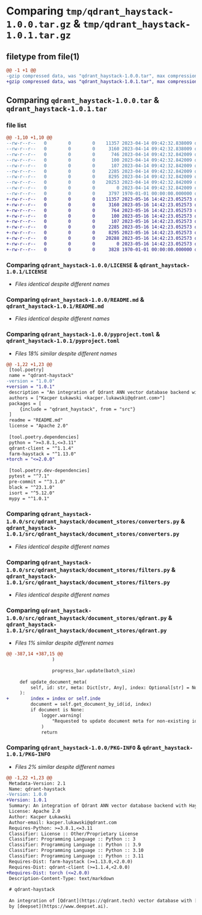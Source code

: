# Comparing `tmp/qdrant_haystack-1.0.0.tar.gz` & `tmp/qdrant_haystack-1.0.1.tar.gz`

## filetype from file(1)

```diff
@@ -1 +1 @@
-gzip compressed data, was "qdrant_haystack-1.0.0.tar", max compression
+gzip compressed data, was "qdrant_haystack-1.0.1.tar", max compression
```

## Comparing `qdrant_haystack-1.0.0.tar` & `qdrant_haystack-1.0.1.tar`

### file list

```diff
@@ -1,10 +1,10 @@
--rw-r--r--   0        0        0    11357 2023-04-14 09:42:32.838009 qdrant_haystack-1.0.0/LICENSE
--rw-r--r--   0        0        0     3160 2023-04-14 09:42:32.838009 qdrant_haystack-1.0.0/README.md
--rw-r--r--   0        0        0      746 2023-04-14 09:42:32.842009 qdrant_haystack-1.0.0/pyproject.toml
--rw-r--r--   0        0        0      100 2023-04-14 09:42:32.842009 qdrant_haystack-1.0.0/src/qdrant_haystack/__init__.py
--rw-r--r--   0        0        0      107 2023-04-14 09:42:32.842009 qdrant_haystack-1.0.0/src/qdrant_haystack/document_stores/__init__.py
--rw-r--r--   0        0        0     2285 2023-04-14 09:42:32.842009 qdrant_haystack-1.0.0/src/qdrant_haystack/document_stores/converters.py
--rw-r--r--   0        0        0     8295 2023-04-14 09:42:32.842009 qdrant_haystack-1.0.0/src/qdrant_haystack/document_stores/filters.py
--rw-r--r--   0        0        0    20253 2023-04-14 09:42:32.842009 qdrant_haystack-1.0.0/src/qdrant_haystack/document_stores/qdrant.py
--rw-r--r--   0        0        0        0 2023-04-14 09:42:32.842009 qdrant_haystack-1.0.0/src/qdrant_haystack/utils.py
--rw-r--r--   0        0        0     3797 1970-01-01 00:00:00.000000 qdrant_haystack-1.0.0/PKG-INFO
+-rw-r--r--   0        0        0    11357 2023-05-16 14:42:23.052573 qdrant_haystack-1.0.1/LICENSE
+-rw-r--r--   0        0        0     3160 2023-05-16 14:42:23.052573 qdrant_haystack-1.0.1/README.md
+-rw-r--r--   0        0        0      764 2023-05-16 14:42:23.052573 qdrant_haystack-1.0.1/pyproject.toml
+-rw-r--r--   0        0        0      100 2023-05-16 14:42:23.052573 qdrant_haystack-1.0.1/src/qdrant_haystack/__init__.py
+-rw-r--r--   0        0        0      107 2023-05-16 14:42:23.052573 qdrant_haystack-1.0.1/src/qdrant_haystack/document_stores/__init__.py
+-rw-r--r--   0        0        0     2285 2023-05-16 14:42:23.052573 qdrant_haystack-1.0.1/src/qdrant_haystack/document_stores/converters.py
+-rw-r--r--   0        0        0     8295 2023-05-16 14:42:23.052573 qdrant_haystack-1.0.1/src/qdrant_haystack/document_stores/filters.py
+-rw-r--r--   0        0        0    20288 2023-05-16 14:42:23.052573 qdrant_haystack-1.0.1/src/qdrant_haystack/document_stores/qdrant.py
+-rw-r--r--   0        0        0        0 2023-05-16 14:42:23.052573 qdrant_haystack-1.0.1/src/qdrant_haystack/utils.py
+-rw-r--r--   0        0        0     3828 1970-01-01 00:00:00.000000 qdrant_haystack-1.0.1/PKG-INFO
```

### Comparing `qdrant_haystack-1.0.0/LICENSE` & `qdrant_haystack-1.0.1/LICENSE`

 * *Files identical despite different names*

### Comparing `qdrant_haystack-1.0.0/README.md` & `qdrant_haystack-1.0.1/README.md`

 * *Files identical despite different names*

### Comparing `qdrant_haystack-1.0.0/pyproject.toml` & `qdrant_haystack-1.0.1/pyproject.toml`

 * *Files 18% similar despite different names*

```diff
@@ -1,22 +1,23 @@
 [tool.poetry]
 name = "qdrant-haystack"
-version = "1.0.0"
+version = "1.0.1"
 description = "An integration of Qdrant ANN vector database backend with Haystack"
 authors = ["Kacper Łukawski <kacper.lukawski@qdrant.com>"]
 packages = [
     {include = "qdrant_haystack", from = "src"}
 ]
 readme = "README.md"
 license = "Apache 2.0"
 
 [tool.poetry.dependencies]
 python = ">=3.8.1,<=3.11"
 qdrant-client = "^1.1.4"
 farm-haystack = "^1.13.0"
+torch = "<=2.0.0"
 
 [tool.poetry.dev-dependencies]
 pytest = "^7.1"
 pre-commit = "^3.1.0"
 black = "^23.1.0"
 isort = "^5.12.0"
 mypy = "^1.0.1"
```

### Comparing `qdrant_haystack-1.0.0/src/qdrant_haystack/document_stores/converters.py` & `qdrant_haystack-1.0.1/src/qdrant_haystack/document_stores/converters.py`

 * *Files identical despite different names*

### Comparing `qdrant_haystack-1.0.0/src/qdrant_haystack/document_stores/filters.py` & `qdrant_haystack-1.0.1/src/qdrant_haystack/document_stores/filters.py`

 * *Files identical despite different names*

### Comparing `qdrant_haystack-1.0.0/src/qdrant_haystack/document_stores/qdrant.py` & `qdrant_haystack-1.0.1/src/qdrant_haystack/document_stores/qdrant.py`

 * *Files 1% similar despite different names*

```diff
@@ -387,14 +387,15 @@
                 )
 
                 progress_bar.update(batch_size)
 
     def update_document_meta(
         self, id: str, meta: Dict[str, Any], index: Optional[str] = None
     ):
+        index = index or self.inde
         document = self.get_document_by_id(id, index)
         if document is None:
             logger.warning(
                 "Requested to update document meta for non-existing id %s", id
             )
             return
```

### Comparing `qdrant_haystack-1.0.0/PKG-INFO` & `qdrant_haystack-1.0.1/PKG-INFO`

 * *Files 2% similar despite different names*

```diff
@@ -1,22 +1,23 @@
 Metadata-Version: 2.1
 Name: qdrant-haystack
-Version: 1.0.0
+Version: 1.0.1
 Summary: An integration of Qdrant ANN vector database backend with Haystack
 License: Apache 2.0
 Author: Kacper Łukawski
 Author-email: kacper.lukawski@qdrant.com
 Requires-Python: >=3.8.1,<=3.11
 Classifier: License :: Other/Proprietary License
 Classifier: Programming Language :: Python :: 3
 Classifier: Programming Language :: Python :: 3.9
 Classifier: Programming Language :: Python :: 3.10
 Classifier: Programming Language :: Python :: 3.11
 Requires-Dist: farm-haystack (>=1.13.0,<2.0.0)
 Requires-Dist: qdrant-client (>=1.1.4,<2.0.0)
+Requires-Dist: torch (<=2.0.0)
 Description-Content-Type: text/markdown
 
 # qdrant-haystack
 
 An integration of [Qdrant](https://qdrant.tech) vector database with [Haystack](https://haystack.deepset.ai/)
 by [deepset](https://www.deepset.ai).
```

